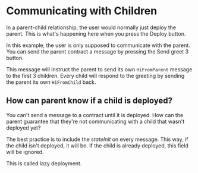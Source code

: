 # Communicating with Children

In a parent-child relationship, the user would normally just deploy the parent. This is what's happening here when you press the <span class="mdButton blue">Deploy</span> button.

In this example, the user is only supposed to communicate with the parent. You can send the parent contract a message by pressing the <span class="mdButton grape">Send greet 3</span> button.

This message will instruct the parent to send its own `HiFromParent` message to the first 3 children. Every child will respond to the greeting by sending the parent its own `HiFromChild` back.

## How can parent know if a child is deployed?

You can't send a message to a contract until it is deployed. How can the parent guarantee that they're not communicating with a child that wasn't deployed yet?

The best practice is to include the *stateInit* on every message. This way, if the child isn't deployed, it will be. If the child is already deployed, this field will be ignored.

This is called lazy deployment.